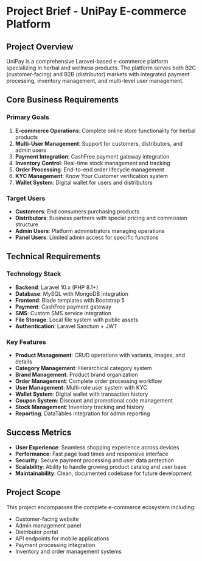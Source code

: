 # Project Brief - UniPay E-commerce Platform

## Project Overview
UniPay is a comprehensive Laravel-based e-commerce platform specializing in herbal and wellness products. The platform serves both B2C (customer-facing) and B2B (distributor) markets with integrated payment processing, inventory management, and multi-level user management.

## Core Business Requirements

### Primary Goals
1. **E-commerce Operations**: Complete online store functionality for herbal products
2. **Multi-User Management**: Support for customers, distributors, and admin users
3. **Payment Integration**: CashFree payment gateway integration
4. **Inventory Control**: Real-time stock management and tracking
5. **Order Processing**: End-to-end order lifecycle management
6. **KYC Management**: Know Your Customer verification system
7. **Wallet System**: Digital wallet for users and distributors

### Target Users
- **Customers**: End consumers purchasing products
- **Distributors**: Business partners with special pricing and commission structure
- **Admin Users**: Platform administrators managing operations
- **Panel Users**: Limited admin access for specific functions

## Technical Requirements

### Technology Stack
- **Backend**: Laravel 10.x (PHP 8.1+)
- **Database**: MySQL with MongoDB integration
- **Frontend**: Blade templates with Bootstrap 5
- **Payment**: CashFree payment gateway
- **SMS**: Custom SMS service integration
- **File Storage**: Local file system with public assets
- **Authentication**: Laravel Sanctum + JWT

### Key Features
- **Product Management**: CRUD operations with variants, images, and details
- **Category Management**: Hierarchical category system
- **Brand Management**: Product brand organization
- **Order Management**: Complete order processing workflow
- **User Management**: Multi-role user system with KYC
- **Wallet System**: Digital wallet with transaction history
- **Coupon System**: Discount and promotional code management
- **Stock Management**: Inventory tracking and history
- **Reporting**: DataTables integration for admin reporting

## Success Metrics
- **User Experience**: Seamless shopping experience across devices
- **Performance**: Fast page load times and responsive interface
- **Security**: Secure payment processing and user data protection
- **Scalability**: Ability to handle growing product catalog and user base
- **Maintainability**: Clean, documented codebase for future development

## Project Scope
This project encompasses the complete e-commerce ecosystem including:
- Customer-facing website
- Admin management panel
- Distributor portal
- API endpoints for mobile applications
- Payment processing integration
- Inventory and order management systems 